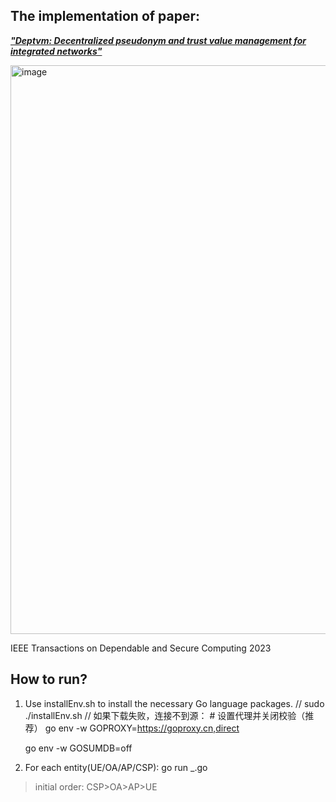 ## The implementation of paper: 

[***"Deptvm: Decentralized pseudonym and trust value management for integrated networks"***](https://ieeexplore.ieee.org/abstract/document/10049178)

<img width="910" alt="image" src="https://github.com/eternaldlw/DePTVM/assets/115533295/6177e6f0-8bb2-4562-a41c-6a0dfe6cb26a">

IEEE Transactions on Dependable and Secure Computing 2023

## How to run?

1. Use installEnv.sh to install the necessary Go language packages.
   // sudo ./installEnv.sh
   // 如果下载失败，连接不到源：
       # 设置代理并关闭校验（推荐）
      go env -w GOPROXY=https://goproxy.cn,direct
   
      go env -w GOSUMDB=off
   
3. For each entity(UE/OA/AP/CSP):
  go run _.go

> initial order: CSP>OA>AP>UE


   



